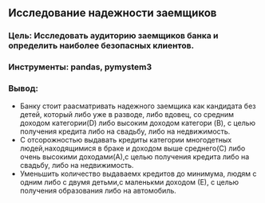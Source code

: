 ## Исследование надежности заемщиков
### Цель: Исследовать аудиторию заемщиков банка и определить наиболее безопасных клиентов.
### Инструменты: pandas, pymystem3
### Вывод:
- Банку стоит раасматривать надежного заемщика как кандидата без детей, который либо уже в разводе, либо вдовец, со средним доходом категории(D) либо высоким доходом категори (B), с целью получения кредита либо на свадьбу, либо на недвижимость. 
- С отсорожностью выдавать кредиты категории многодетных людей,находящимися в браке и доходом выше среднего(С) либо очень высокими доходами(А),с целью получения кредита либо на свадьбу, либо на недвижимость. 
- Уменьшить количество выдаваемх кредитов до минимума, людям с одним либо с двумя детьми,с маленькми доходом (Е), с целью получения образования либо на автомобиль.
